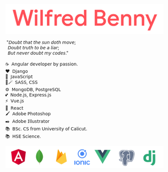 ![Web-developer](https://github.com/wilfredbenny/wilfredbenny/blob/main/wilfred_2.png)
<!-- # 𝙒𝙞𝙡𝙛𝙧𝙚𝙙 𝘽𝙚𝙣𝙣𝙮 -->
&nbsp;"𝘋𝘰𝘶𝘣𝘵 𝘵𝘩𝘢𝘵 𝘵𝘩𝘦 𝘴𝘶𝘯 𝘥𝘰𝘵𝘩 𝘮𝘰𝘷𝘦; <br/> &nbsp;
𝘋𝘰𝘶𝘣𝘵 𝘵𝘳𝘶𝘵𝘩 𝘵𝘰 𝘣𝘦 𝘢 𝘭𝘪𝘢𝘳; <br/> &nbsp;
𝘉𝘶𝘵 𝘯𝘦𝘷𝘦𝘳 𝘥𝘰𝘶𝘣𝘵 𝘮𝘺 𝘤𝘰𝘥𝘦𝘴." <br/> &nbsp;
<br/>
☕&nbsp; 𝖠𝗇𝗀𝗎𝗅𝖺𝗋 𝖽𝖾𝗏𝖾𝗅𝗈𝗉𝖾𝗋 𝖻𝗒 𝗉𝖺𝗌𝗌𝗂𝗈𝗇. <br/>
♥️&nbsp; 𝖣𝗃𝖺𝗇𝗀𝗈 <br/>
🥂&nbsp; 𝖩𝖺𝗏𝖺𝖲𝖼𝗋𝗂𝗉𝗍 <br/>
🔮🪄&nbsp; 𝖲𝖠𝖲𝖲, 𝖢𝖲𝖲 <br/>
⚙️&nbsp; 𝖬𝗈𝗇𝗀𝗈𝖣𝖡, 𝖯𝗈𝗌𝗍𝗀𝗋𝖾𝖲𝖰𝖫<br/>
💕&nbsp; 𝖭𝗈𝖽𝖾.𝗃𝗌, 𝖤𝗑𝗉𝗋𝖾𝗌𝗌.𝗃𝗌 <br/>
⚡&nbsp; 𝖵𝗎𝖾.𝗃𝗌 <br/>
💐&nbsp; 𝖱𝖾𝖺𝖼𝗍 <br/>
🖌️&nbsp; 𝖠𝖽𝗈𝖻𝖾 𝖯𝗁𝗈𝗍𝗈𝗌𝗁𝗈𝗉 <br/>
✒️&nbsp; 𝖠𝖽𝗈𝖻𝖾 𝖨𝗅𝗅𝗎𝗌𝗍𝗋𝖺𝗍𝗈𝗋 <br/>
📚&nbsp; 𝖡𝖲𝖼. 𝖢𝖲 𝖿𝗋𝗈𝗆 𝖴𝗇𝗂𝗏𝖾𝗋𝗌𝗂𝗍𝗒 𝗈𝖿 𝖢𝖺𝗅𝗂𝖼𝗎𝗍. <br/>
📚&nbsp; 𝖧𝖲𝖤 𝖲𝖼𝗂𝖾𝗇𝖼𝖾. <br/><br/>
![Web-developer](https://github.com/wilfredbenny/wilfredbenny/blob/main/icon_band.png)
